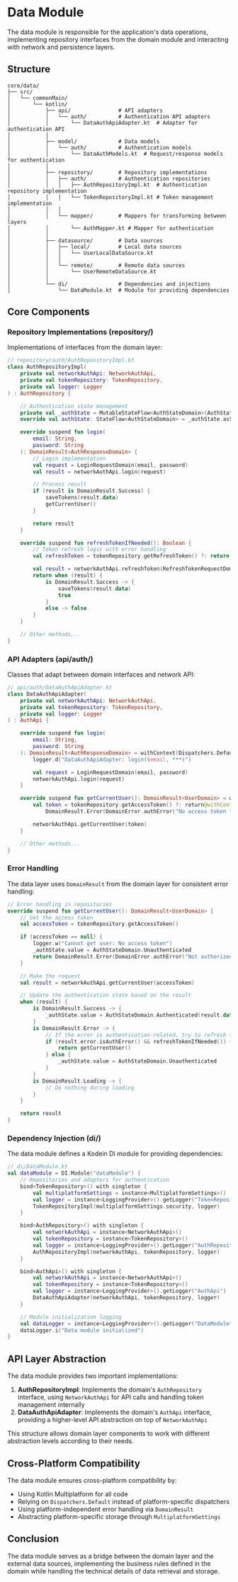 # Data Module

The data module is responsible for the application's data operations, implementing repository interfaces from the domain module and interacting with network and persistence layers.

## Structure

```
core/data/
├── src/
│   └── commonMain/
│       └── kotlin/
│           ├── api/               # API adapters
│           │   └── auth/          # Authentication API adapters
│           │       └── DataAuthApiAdapter.kt  # Adapter for authentication API
│           │
│           ├── model/             # Data models
│           │   └── auth/          # Authentication models
│           │       └── DataAuthModels.kt  # Request/response models for authentication
│           │
│           ├── repository/        # Repository implementations
│           │   ├── auth/          # Authentication repositories
│           │   │   ├── AuthRepositoryImpl.kt  # Authentication repository implementation
│           │   │   └── TokenRepositoryImpl.kt # Token management implementation
│           │   │
│           │   └── mapper/        # Mappers for transforming between layers
│           │       └── AuthMapper.kt # Mapper for authentication
│           │
│           ├── datasource/        # Data sources
│           │   ├── local/         # Local data sources
│           │   │   └── UserLocalDataSource.kt
│           │   │
│           │   └── remote/        # Remote data sources
│           │       └── UserRemoteDataSource.kt
│           │
│           └── di/                # Dependencies and injections
│               └── DataModule.kt  # Module for providing dependencies
```

## Core Components

### Repository Implementations (repository/)

Implementations of interfaces from the domain layer:

```kotlin
// repository/auth/AuthRepositoryImpl.kt
class AuthRepositoryImpl(
    private val networkAuthApi: NetworkAuthApi,
    private val tokenRepository: TokenRepository,
    private val logger: Logger
) : AuthRepository {

    // Authentication state management
    private val _authState = MutableStateFlow<AuthStateDomain>(AuthStateDomain.Unauthenticated)
    override val authState: StateFlow<AuthStateDomain> = _authState.asStateFlow()

    override suspend fun login(
        email: String,
        password: String
    ): DomainResult<AuthResponseDomain> {
        // Login implementation
        val request = LoginRequestDomain(email, password)
        val result = networkAuthApi.login(request)

        // Process result
        if (result is DomainResult.Success) {
            saveTokens(result.data)
            getCurrentUser()
        }

        return result
    }

    override suspend fun refreshTokenIfNeeded(): Boolean {
        // Token refresh logic with error handling
        val refreshToken = tokenRepository.getRefreshToken() ?: return false

        val result = networkAuthApi.refreshToken(RefreshTokenRequestDomain(refreshToken))
        return when (result) {
            is DomainResult.Success -> {
                saveTokens(result.data)
                true
            }
            else -> false
        }
    }

    // Other methods...
}
```

### API Adapters (api/auth/)

Classes that adapt between domain interfaces and network API:

```kotlin
// api/auth/DataAuthApiAdapter.kt
class DataAuthApiAdapter(
    private val networkAuthApi: NetworkAuthApi,
    private val tokenRepository: TokenRepository,
    private val logger: Logger
) : AuthApi {

    override suspend fun login(
        email: String,
        password: String
    ): DomainResult<AuthResponseDomain> = withContext(Dispatchers.Default) {
        logger.d("DataAuthApiAdapter: login($email, ***)")

        val request = LoginRequestDomain(email, password)
        networkAuthApi.login(request)
    }

    override suspend fun getCurrentUser(): DomainResult<UserDomain> = withContext(Dispatchers.Default) {
        val token = tokenRepository.getAccessToken() ?: return@withContext
            DomainResult.Error(DomainError.authError("No access token found"))

        networkAuthApi.getCurrentUser(token)
    }

    // Other methods...
}
```

### Error Handling

The data layer uses `DomainResult` from the domain layer for consistent error handling:

```kotlin
// Error handling in repositories
override suspend fun getCurrentUser(): DomainResult<UserDomain> {
    // Get the access token
    val accessToken = tokenRepository.getAccessToken()

    if (accessToken == null) {
        logger.w("Cannot get user: No access token")
        _authState.value = AuthStateDomain.Unauthenticated
        return DomainResult.Error(DomainError.authError("Not authorized"))
    }

    // Make the request
    val result = networkAuthApi.getCurrentUser(accessToken)

    // Update the authentication state based on the result
    when (result) {
        is DomainResult.Success -> {
            _authState.value = AuthStateDomain.Authenticated(result.data)
        }
        is DomainResult.Error -> {
            // If the error is authentication-related, try to refresh the token
            if (result.error.isAuthError() && refreshTokenIfNeeded()) {
                return getCurrentUser()
            } else {
                _authState.value = AuthStateDomain.Unauthenticated
            }
        }
        is DomainResult.Loading -> {
            // Do nothing during loading
        }
    }

    return result
}
```

### Dependency Injection (di/)

The data module defines a Kodein DI module for providing dependencies:

```kotlin
// di/DataModule.kt
val dataModule = DI.Module("dataModule") {
    // Repositories and adapters for authentication
    bind<TokenRepository>() with singleton {
        val multiplatformSettings = instance<MultiplatformSettings>()
        val logger = instance<LoggingProvider>().getLogger("TokenRepository")
        TokenRepositoryImpl(multiplatformSettings.security, logger)
    }

    bind<AuthRepository>() with singleton {
        val networkAuthApi = instance<NetworkAuthApi>()
        val tokenRepository = instance<TokenRepository>()
        val logger = instance<LoggingProvider>().getLogger("AuthRepository")
        AuthRepositoryImpl(networkAuthApi, tokenRepository, logger)
    }

    bind<AuthApi>() with singleton {
        val networkAuthApi = instance<NetworkAuthApi>()
        val tokenRepository = instance<TokenRepository>()
        val logger = instance<LoggingProvider>().getLogger("AuthApi")
        DataAuthApiAdapter(networkAuthApi, tokenRepository, logger)
    }

    // Module initialization logging
    val dataLogger = instance<LoggingProvider>().getLogger("DataModule")
    dataLogger.i("Data module initialized")
}
```

## API Layer Abstraction

The data module provides two important implementations:

1. **AuthRepositoryImpl**: Implements the domain's `AuthRepository` interface, using `NetworkAuthApi` for API calls and handling token management internally
2. **DataAuthApiAdapter**: Implements the domain's `AuthApi` interface, providing a higher-level API abstraction on top of `NetworkAuthApi`

This structure allows domain layer components to work with different abstraction levels according to their needs.

## Cross-Platform Compatibility

The data module ensures cross-platform compatibility by:

- Using Kotlin Multiplatform for all code
- Relying on `Dispatchers.Default` instead of platform-specific dispatchers
- Using platform-independent error handling via `DomainResult`
- Abstracting platform-specific storage through `MultiplatformSettings`

## Conclusion

The data module serves as a bridge between the domain layer and the external data sources, implementing the business rules defined in the domain while handling the technical details of data retrieval and storage.
